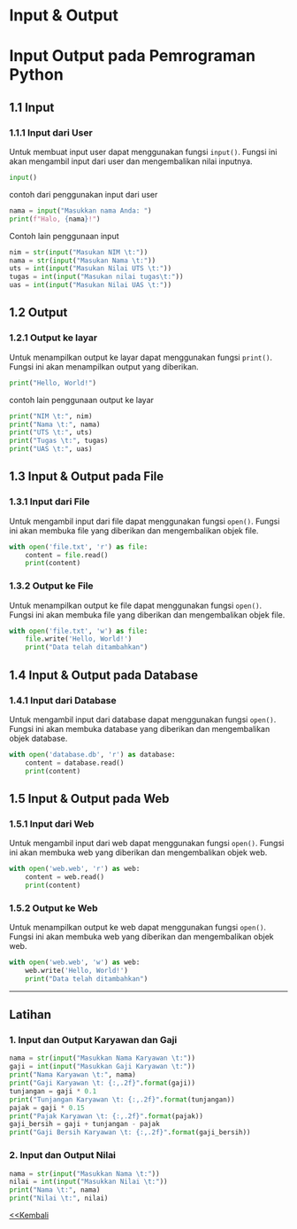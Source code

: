 <h1> Input & Output </h1>

# Input Output pada Pemrograman Python

## 1.1 Input

### 1.1.1 Input dari User

Untuk membuat input user dapat menggunakan fungsi `input()`. Fungsi ini akan mengambil input dari user dan mengembalikan nilai inputnya.

```python
input()
```

contoh dari penggunakan input dari user

```python
nama = input("Masukkan nama Anda: ")
print(f"Halo, {nama}!")
```

Contoh lain penggunaan input 

```python
nim = str(input("Masukan NIM \t:"))
nama = str(input("Masukan Nama \t:"))
uts = int(input("Masukan Nilai UTS \t:"))
tugas = int(input("Masukan nilai tugas\t:"))
uas = int(input("Masukan Nilai UAS \t:"))
```
## 1.2 Output

### 1.2.1 Output ke layar

Untuk menampilkan output ke layar dapat menggunakan fungsi `print()`. Fungsi ini akan menampilkan output yang diberikan.

```python
print("Hello, World!")
```

contoh lain penggunaan output ke layar

```python
print("NIM \t:", nim)
print("Nama \t:", nama)
print("UTS \t:", uts)
print("Tugas \t:", tugas)
print("UAS \t:", uas)
```
## 1.3 Input & Output pada File

### 1.3.1 Input dari File

Untuk mengambil input dari file dapat menggunakan fungsi `open()`. Fungsi ini akan membuka file yang diberikan dan mengembalikan objek file.

```python
with open('file.txt', 'r') as file:
    content = file.read()
    print(content)
```

### 1.3.2 Output ke File

Untuk menampilkan output ke file dapat menggunakan fungsi `open()`. Fungsi ini akan membuka file yang diberikan dan mengembalikan objek file.

```python
with open('file.txt', 'w') as file:
    file.write('Hello, World!')
    print("Data telah ditambahkan")
```

## 1.4 Input & Output pada Database

### 1.4.1 Input dari Database

Untuk mengambil input dari database dapat menggunakan fungsi `open()`. Fungsi ini akan membuka database yang diberikan dan mengembalikan objek database.

```python
with open('database.db', 'r') as database:
    content = database.read()
    print(content)
```

## 1.5 Input & Output pada Web

### 1.5.1 Input dari Web

Untuk mengambil input dari web dapat menggunakan fungsi `open()`. Fungsi ini akan membuka web yang diberikan dan mengembalikan objek web.

```python
with open('web.web', 'r') as web:
    content = web.read()
    print(content)
```

### 1.5.2 Output ke Web

Untuk menampilkan output ke web dapat menggunakan fungsi `open()`. Fungsi ini akan membuka web yang diberikan dan mengembalikan objek web.

```python
with open('web.web', 'w') as web:
    web.write('Hello, World!')
    print("Data telah ditambahkan")
```

---
## Latihan
### 1. Input dan Output Karyawan dan Gaji

```python
nama = str(input("Masukkan Nama Karyawan \t:"))
gaji = int(input("Masukkan Gaji Karyawan \t:"))
print("Nama Karyawan \t:", nama)
print("Gaji Karyawan \t: {:,.2f}".format(gaji))
tunjangan = gaji * 0.1
print("Tunjangan Karyawan \t: {:,.2f}".format(tunjangan))
pajak = gaji * 0.15
print("Pajak Karyawan \t: {:,.2f}".format(pajak))
gaji_bersih = gaji + tunjangan - pajak
print("Gaji Bersih Karyawan \t: {:,.2f}".format(gaji_bersih))

```
### 2. Input dan Output Nilai
```python
nama = str(input("Masukkan Nama \t:"))
nilai = int(input("Masukkan Nilai \t:"))
print("Nama \t:", nama)
print("Nilai \t:", nilai)
```

[<<Kembali](README.md)